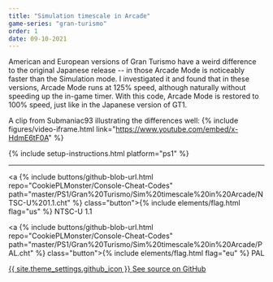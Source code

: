 ```yaml
---
title: "Simulation timescale in Arcade"
game-series: "gran-turismo"
order: 1
date: 09-10-2021
---
```


American and European versions of Gran Turismo have a weird difference to the original Japanese release -- in those Arcade Mode is noticeably faster than the Simulation mode.
I investigated it and found that in these versions, Arcade Mode runs at 125% speed, although naturally without speeding up the in-game timer. With this code, Arcade Mode
is restored to 100% speed, just like in the Japanese version of GT1.

A clip from Submaniac93 illustrating the differences well:
{% include figures/video-iframe.html link="https://www.youtube.com/embed/x-HdmE6tF0A" %}

{% include setup-instructions.html platform="ps1" %}

***

<a {% include buttons/github-blob-url.html repo="CookiePLMonster/Console-Cheat-Codes" path="master/PS1/Gran%20Turismo/Sim%20timescale%20in%20Arcade/NTSC-U%201.1.cht" %} class="button">{% include elements/flag.html flag="us" %} NTSC-U 1.1</a>

<a {% include buttons/github-blob-url.html repo="CookiePLMonster/Console-Cheat-Codes" path="master/PS1/Gran%20Turismo/Sim%20timescale%20in%20Arcade/PAL.cht" %} class="button">{% include elements/flag.html flag="eu" %} PAL</a>

<a href="https://github.com/CookiePLMonster/Console-Cheat-Codes/tree/master/PS1/Gran%20Turismo/Sim%20timescale%20in%20Arcade" class="button github" target="_blank">{{ site.theme_settings.github_icon }} See source on GitHub</a>

